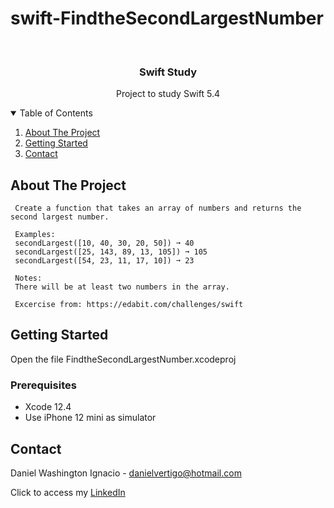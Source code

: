 # swift-FindtheSecondLargestNumber

<!-- PROJECT LOGO -->
<br />
<p align="center">

  <h3 align="center">Swift Study</h3>
  <p align="center">
    Project to study Swift 5.4
  </p>
</p>



<!-- TABLE OF CONTENTS -->
<details open="open">
  <summary>Table of Contents</summary>
  <ol>
    <li>
      <a href="#about-the-project">About The Project</a>
    </li>
    <li>
      <a href="#getting-started">Getting Started</a>
    </li>
    <li><a href="#contact">Contact</a></li>
  </ol>
</details>



<!-- ABOUT THE PROJECT -->
## About The Project
 
  
     Create a function that takes an array of numbers and returns the second largest number.
     
     Examples:
     secondLargest([10, 40, 30, 20, 50]) ➞ 40
     secondLargest([25, 143, 89, 13, 105]) ➞ 105
     secondLargest([54, 23, 11, 17, 10]) ➞ 23
     
     Notes:
     There will be at least two numbers in the array.

     Excercise from: https://edabit.com/challenges/swift


<!-- GETTING STARTED -->
## Getting Started

Open the file FindtheSecondLargestNumber.xcodeproj 

### Prerequisites

* Xcode 12.4
* Use iPhone 12 mini as simulator 

<!-- CONTACT -->
## Contact

Daniel Washington Ignacio - danielvertigo@hotmail.com

Click to access my [LinkedIn](https://www.linkedin.com/in/daniel-washington-ignacio-ab439b164/)
